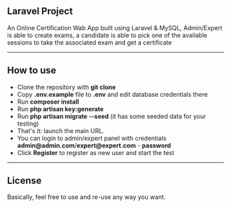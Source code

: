 ## Laravel Project

An Online Certification Wab App built using Laravel & MySQL, Admin/Expert is able to create exams, a candidate is able to pick one of the available sessions to take the associated exam and get a certificate

- - - - -


## How to use

- Clone the repository with __git clone__
- Copy __.env.example__ file to __.env__ and edit database credentials there
- Run __composer install__
- Run __php artisan key:generate__
- Run __php artisan migrate --seed__ (it has some seeded data for your testing)
- That's it: launch the main URL. 
- You can login to admin/expert panel with credentials __admin@admin.com__/__expert@expert.com__ - __password__
- Click __Register__ to register as new user and start the test


- - - - -

## License

Basically, feel free to use and re-use any way you want.

